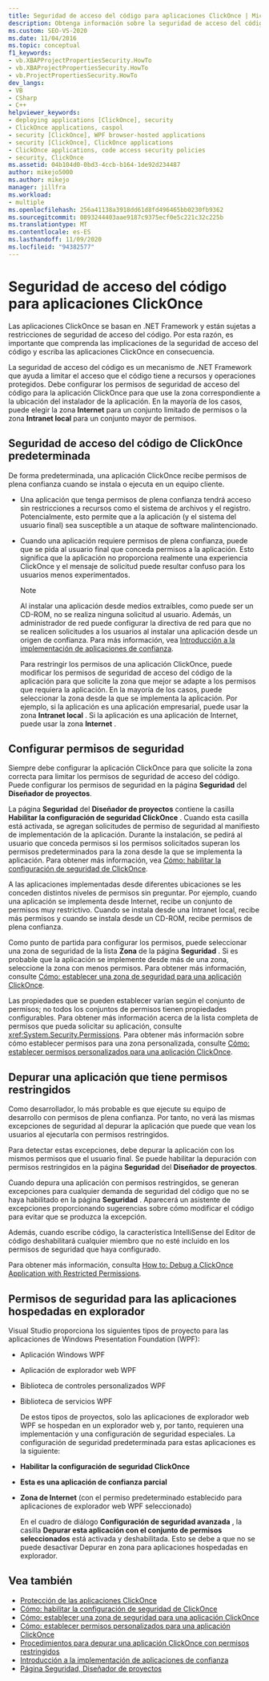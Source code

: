 ```yaml
---
title: Seguridad de acceso del código para aplicaciones ClickOnce | Microsoft Docs
description: Obtenga información sobre la seguridad de acceso del código para aplicaciones ClickOnce y cómo configurar los permisos de seguridad de acceso del código.
ms.custom: SEO-VS-2020
ms.date: 11/04/2016
ms.topic: conceptual
f1_keywords:
- vb.XBAPProjectPropertiesSecurity.HowTo
- vb.XBAProjectPropertiesSecurity.HowTo
- vb.ProjectPropertiesSecurity.HowTo
dev_langs:
- VB
- CSharp
- C++
helpviewer_keywords:
- deploying applications [ClickOnce], security
- ClickOnce applications, caspol
- security [ClickOnce], WPF browser-hosted applications
- security [ClickOnce], ClickOnce applications
- ClickOnce applications, code access security policies
- security, ClickOnce
ms.assetid: 04b104d0-0bd3-4ccb-b164-1de92d234487
author: mikejo5000
ms.author: mikejo
manager: jillfra
ms.workload:
- multiple
ms.openlocfilehash: 256a41138a3918dd61d8fd496465bb0230fb9362
ms.sourcegitcommit: 0893244403aae9187c9375ecf0e5c221c32c225b
ms.translationtype: MT
ms.contentlocale: es-ES
ms.lasthandoff: 11/09/2020
ms.locfileid: "94382577"
---
```

# <a name="code-access-security-for-clickonce-applications"></a>Seguridad de acceso del código para aplicaciones ClickOnce
Las aplicaciones ClickOnce se basan en .NET Framework y están sujetas a restricciones de seguridad de acceso del código. Por esta razón, es importante que comprenda las implicaciones de la seguridad de acceso del código y escriba las aplicaciones ClickOnce en consecuencia.

 La seguridad de acceso del código es un mecanismo de .NET Framework que ayuda a limitar el acceso que el código tiene a recursos y operaciones protegidos. Debe configurar los permisos de seguridad de acceso del código para la aplicación ClickOnce para que use la zona correspondiente a la ubicación del instalador de la aplicación. En la mayoría de los casos, puede elegir la zona **Internet** para un conjunto limitado de permisos o la zona **Intranet local** para un conjunto mayor de permisos.

## <a name="default-clickonce-code-access-security"></a>Seguridad de acceso del código de ClickOnce predeterminada
 De forma predeterminada, una aplicación ClickOnce recibe permisos de plena confianza cuando se instala o ejecuta en un equipo cliente.

- Una aplicación que tenga permisos de plena confianza tendrá acceso sin restricciones a recursos como el sistema de archivos y el registro. Potencialmente, esto permite que a la aplicación (y el sistema del usuario final) sea susceptible a un ataque de software malintencionado.

- Cuando una aplicación requiere permisos de plena confianza, puede que se pida al usuario final que conceda permisos a la aplicación. Esto significa que la aplicación no proporciona realmente una experiencia ClickOnce y el mensaje de solicitud puede resultar confuso para los usuarios menos experimentados.

  > [!NOTE]
  > Al instalar una aplicación desde medios extraíbles, como puede ser un CD-ROM, no se realiza ninguna solicitud al usuario. Además, un administrador de red puede configurar la directiva de red para que no se realicen solicitudes a los usuarios al instalar una aplicación desde un origen de confianza. Para más información, vea [Introducción a la implementación de aplicaciones de confianza](../deployment/trusted-application-deployment-overview.md).

  Para restringir los permisos de una aplicación ClickOnce, puede modificar los permisos de seguridad de acceso del código de la aplicación para que solicite la zona que mejor se adapte a los permisos que requiera la aplicación. En la mayoría de los casos, puede seleccionar la zona desde la que se implementa la aplicación. Por ejemplo, si la aplicación es una aplicación empresarial, puede usar la zona **Intranet local** . Si la aplicación es una aplicación de Internet, puede usar la zona **Internet** .

## <a name="configure-security-permissions"></a>Configurar permisos de seguridad
 Siempre debe configurar la aplicación ClickOnce para que solicite la zona correcta para limitar los permisos de seguridad de acceso del código. Puede configurar los permisos de seguridad en la página **Seguridad** del **Diseñador de proyectos**.

 La página **Seguridad** del **Diseñador de proyectos** contiene la casilla **Habilitar la configuración de seguridad ClickOnce** . Cuando esta casilla está activada, se agregan solicitudes de permiso de seguridad al manifiesto de implementación de la aplicación. Durante la instalación, se pedirá al usuario que conceda permisos si los permisos solicitados superan los permisos predeterminados para la zona desde la que se implementa la aplicación. Para obtener más información, vea [Cómo: habilitar la configuración de seguridad de ClickOnce](../deployment/how-to-enable-clickonce-security-settings.md).

 A las aplicaciones implementadas desde diferentes ubicaciones se les conceden distintos niveles de permisos sin preguntar. Por ejemplo, cuando una aplicación se implementa desde Internet, recibe un conjunto de permisos muy restrictivo. Cuando se instala desde una Intranet local, recibe más permisos y cuando se instala desde un CD-ROM, recibe permisos de plena confianza.

 Como punto de partida para configurar los permisos, puede seleccionar una zona de seguridad de la lista **Zona** de la página **Seguridad** . Si es probable que la aplicación se implemente desde más de una zona, seleccione la zona con menos permisos. Para obtener más información, consulte [Cómo: establecer una zona de seguridad para una aplicación ClickOnce](../deployment/how-to-set-a-security-zone-for-a-clickonce-application.md).

 Las propiedades que se pueden establecer varían según el conjunto de permisos; no todos los conjuntos de permisos tienen propiedades configurables. Para obtener más información acerca de la lista completa de permisos que pueda solicitar su aplicación, consulte <xref:System.Security.Permissions>. Para obtener más información sobre cómo establecer permisos para una zona personalizada, consulte [Cómo: establecer permisos personalizados para una aplicación ClickOnce](../deployment/how-to-set-custom-permissions-for-a-clickonce-application.md).

## <a name="debug-an-application-that-has-restricted-permissions"></a>Depurar una aplicación que tiene permisos restringidos
 Como desarrollador, lo más probable es que ejecute su equipo de desarrollo con permisos de plena confianza. Por tanto, no verá las mismas excepciones de seguridad al depurar la aplicación que puede que vean los usuarios al ejecutarla con permisos restringidos.

 Para detectar estas excepciones, debe depurar la aplicación con los mismos permisos que el usuario final. Se puede habilitar la depuración con permisos restringidos en la página **Seguridad** del **Diseñador de proyectos**.

 Cuando depura una aplicación con permisos restringidos, se generan excepciones para cualquier demanda de seguridad del código que no se haya habilitado en la página **Seguridad** . Aparecerá un asistente de excepciones proporcionando sugerencias sobre cómo modificar el código para evitar que se produzca la excepción.

 Además, cuando escribe código, la característica IntelliSense del Editor de código deshabilitará cualquier miembro que no esté incluido en los permisos de seguridad que haya configurado.

 Para obtener más información, consulta [How to: Debug a ClickOnce Application with Restricted Permissions](securing-clickonce-applications.md).

## <a name="security-permissions-for-browser-hosted-applications"></a>Permisos de seguridad para las aplicaciones hospedadas en explorador
 Visual Studio proporciona los siguientes tipos de proyecto para las aplicaciones de Windows Presentation Foundation (WPF):

- Aplicación Windows WPF

- Aplicación de explorador web WPF

- Biblioteca de controles personalizados WPF

- Biblioteca de servicios WPF

  De estos tipos de proyectos, solo las aplicaciones de explorador web WPF se hospedan en un explorador web y, por tanto, requieren una implementación y una configuración de seguridad especiales. La configuración de seguridad predeterminada para estas aplicaciones es la siguiente:

- **Habilitar la configuración de seguridad ClickOnce**

- **Esta es una aplicación de confianza parcial**

- **Zona de Internet** (con el permiso predeterminado establecido para aplicaciones de explorador web WPF seleccionado)

  En el cuadro de diálogo **Configuración de seguridad avanzada** , la casilla **Depurar esta aplicación con el conjunto de permisos seleccionados** está activada y deshabilitada. Esto se debe a que no se puede desactivar Depurar en zona para aplicaciones hospedadas en explorador.

## <a name="see-also"></a>Vea también
- [Protección de las aplicaciones ClickOnce](../deployment/securing-clickonce-applications.md)
- [Cómo: habilitar la configuración de seguridad de ClickOnce](../deployment/how-to-enable-clickonce-security-settings.md)
- [Cómo: establecer una zona de seguridad para una aplicación ClickOnce](../deployment/how-to-set-a-security-zone-for-a-clickonce-application.md)
- [Cómo: establecer permisos personalizados para una aplicación ClickOnce](../deployment/how-to-set-custom-permissions-for-a-clickonce-application.md)
- [Procedimientos para depurar una aplicación ClickOnce con permisos restringidos](securing-clickonce-applications.md)
- [Introducción a la implementación de aplicaciones de confianza](../deployment/trusted-application-deployment-overview.md)
- [Página Seguridad, Diseñador de proyectos](../ide/reference/security-page-project-designer.md)